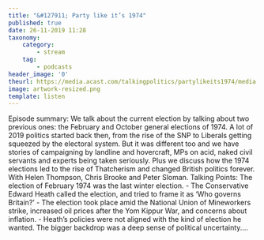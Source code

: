 ```yaml
---
title: "&#127911; Party like it’s 1974"
published: true
date: 26-11-2019 11:28
taxonomy:
    category:
        - stream
    tag:
        - podcasts
header_image: '0'
theurl: https://media.acast.com/talkingpolitics/partylikeits1974/media.mp3
image: artwork-resized.png
template: listen
--- 
```

Episode summary: We talk about the current election by talking about two previous ones: the February and October general elections of 1974. A lot of 2019 politics started back then, from the rise of the SNP to Liberals getting squeezed by the electoral system. But it was different too and we have stories of campaigning by landline and hovercraft, MPs on acid, naked civil servants and experts being taken seriously. Plus we discuss how the 1974 elections led to the rise of Thatcherism and changed British politics forever. With Helen Thompson, Chris Brooke and Peter Sloman. Talking Points: The election of February 1974 was the last winter election. - The Conservative Edward Heath called the election, and tried to frame it as ‘Who governs Britain?’ - The election took place amid the National Union of Mineworkers strike, increased oil prices after the Yom Kippur War, and concerns about inflation. - Heath’s policies were not aligned with the kind of election he wanted. The bigger backdrop was a deep sense of political uncertainty.…
